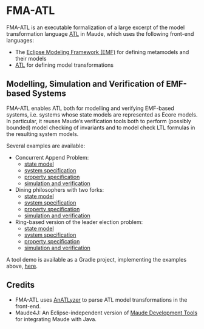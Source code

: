 # FMA-ATL

FMA-ATL is an executable formalization of a large excerpt of the model transformation language [ATL](http://www.eclipse.org/atl/) in Maude, which uses the following front-end languages:
* The [Eclipse Modeling Framework (EMF)](http://www.eclipse.org/modeling/emf/) for defining metamodels and their models
* [ATL](http://www.eclipse.org/atl/) for defining model transformations

## Modelling, Simulation and Verification of EMF-based Systems  

FMA-ATL enables ATL both for modelling and verifying EMF-based systems, i.e. systems whose state models are represented as Ecore models. In particular, 
it reuses Maude’s verification tools both to perform (possibly bounded) model checking of invariants and to model check LTL formulas in the resulting system models.

Several examples are available:

* Concurrent Append Problem:
  * [state model](https://github.com/fma-atl/fma-atl.github.io/blob/master/fma-atl.demo/src/test/resources/fma/atl/inplace/append/Append.emf)
  * [system specification](https://github.com/fma-atl/fma-atl.github.io/blob/master/fma-atl.demo/src/test/resources/fma/atl/inplace/append/Append.atl)
  * [property specification](https://github.com/fma-atl/fma-atl.github.io/blob/master/fma-atl.demo/src/test/resources/fma/atl/inplace/append/Append_props.atl)
  * [simulation and verification](https://github.com/fma-atl/fma-atl.github.io/blob/master/fma-atl.demo/src/test/groovy/fma/interpreter/atl/Append_simulation.groovy) 
* Dining philosophers with two forks:
  * [state model](https://github.com/fma-atl/fma-atl.github.io/blob/master/fma-atl.demo/src/test/resources/fma/atl/inplace/diningBx/diningBx.emf)
  * [system specification](https://github.com/fma-atl/fma-atl.github.io/blob/master/fma-atl.demo/src/test/resources/fma/atl/inplace/diningBx/DiningSpecBothForks.atl)
  * [property specification](https://github.com/fma-atl/fma-atl.github.io/blob/master/fma-atl.demo/src/test/resources/fma/atl/inplace/diningBx/PropSpec.atl)
  * [simulation and verification](https://github.com/fma-atl/fma-atl.github.io/blob/master/fma-atl.demo/src/test/groovy/fma/interpreter/atl/ModelChecker_DiningPhilosophers_LTL.groovy) 
* Ring-based version of the leader election problem:
  * [state model](https://github.com/fma-atl/fma-atl.github.io/blob/master/fma-atl.demo/src/test/resources/fma/atl/inplace/leader/noSymmetry/Network.emf)
  * [system specification](https://github.com/fma-atl/fma-atl.github.io/blob/master/fma-atl.demo/src/test/resources/fma/atl/inplace/leader/noSymmetry/leader.atl)
  * [property specification](https://github.com/fma-atl/fma-atl.github.io/blob/master/fma-atl.demo/src/test/resources/fma/atl/inplace/leader/noSymmetry/leader-props.atl)
  * [simulation and verification](https://github.com/fma-atl/fma-atl.github.io/blob/master/fma-atl.demo/src/test/groovy/fma/interpreter/atl/ModelChecker_LeaderElection_LTL.groovy) 

A tool demo is available as a Gradle project, implementing the examples above, [here](https://github.com/fma-atl/fma-atl.github.io/tree/master/fma-atl.demo).

## Credits

* FMA-ATL uses [AnATLyzer](http://anatlyzer.github.io/) to parse ATL model transformations in the front-end.
* Maude4J: An Eclipse-independent version of [Maude Development Tools](http://mdt.sourceforge.net/) for integrating Maude with Java.